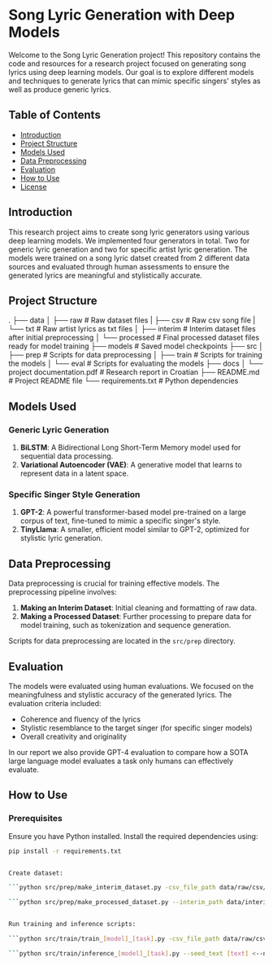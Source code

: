 # Song Lyric Generation with Deep Models

Welcome to the Song Lyric Generation project! This repository contains the code and resources for a research project focused on generating song lyrics using deep learning models. Our goal is to explore different models and techniques to generate lyrics that can mimic specific singers' styles as well as produce generic lyrics.

## Table of Contents
- [Introduction](#introduction)
- [Project Structure](#project-structure)
- [Models Used](#models-used)
- [Data Preprocessing](#data-preprocessing)
- [Evaluation](#evaluation)
- [How to Use](#how-to-use)
- [License](#license)

## Introduction

This research project aims to create song lyric generators using various deep learning models. We implemented four generators in total. Two for generic lyric generation and two for specific artist lyric generation.
The models were trained on a song lyric datset created from 2 different data sources and evaluated through human assessments to ensure the generated lyrics are meaningful and stylistically accurate.

## Project Structure

.
├── data
│ ├── raw # Raw dataset files
|   ├── csv # Raw csv song file
|   └── txt # Raw artist lyrics as txt files
│ ├── interim # Interim dataset files after initial preprocessing
│ └── processed # Final processed dataset files ready for model training
├── models # Saved model checkpoints
├── src
│ ├── prep # Scripts for data preprocessing
│ ├── train # Scripts for training the models
│ └── eval # Scripts for evaluating the models
├── docs
│ └── project documentation.pdf # Research report in Croatian
├── README.md # Project README file
└── requirements.txt # Python dependencies


## Models Used

### Generic Lyric Generation
1. **BiLSTM**: A Bidirectional Long Short-Term Memory model used for sequential data processing.
2. **Variational Autoencoder (VAE)**: A generative model that learns to represent data in a latent space.

### Specific Singer Style Generation
1. **GPT-2**: A powerful transformer-based model pre-trained on a large corpus of text, fine-tuned to mimic a specific singer's style.
2. **TinyLlama**: A smaller, efficient model similar to GPT-2, optimized for stylistic lyric generation.

## Data Preprocessing

Data preprocessing is crucial for training effective models. The preprocessing pipeline involves:
1. **Making an Interim Dataset**: Initial cleaning and formatting of raw data.
2. **Making a Processed Dataset**: Further processing to prepare data for model training, such as tokenization and sequence generation.

Scripts for data preprocessing are located in the `src/prep` directory.

## Evaluation

The models were evaluated using human evaluations. We focused on the meaningfulness and stylistic accuracy of the generated lyrics. The evaluation criteria included:
- Coherence and fluency of the lyrics
- Stylistic resemblance to the target singer (for specific singer models)
- Overall creativity and originality

In our report we also provide GPT-4 evaluation to compare how a SOTA large language model evaluates a task only humans can effectively evaluate.

## How to Use

### Prerequisites

Ensure you have Python installed. Install the required dependencies using:

```bash
pip install -r requirements.txt


Create dataset:

```python src/prep/make_interim_dataset.py -csv_file_path data/raw/csv/lyrics-data.csv -txt_dir_path data/raw/txt```

```python src/prep/make_processed_dataset.py --interim_path data/interim/merged_data.csv```


Run training and inference scripts:

```python src/train/train_[model]_[task].py -csv_file_path data/raw/csv/lyrics-data.csv -txt_dir_path data/raw/txt```

```python src/train/inference_[model]_[task].py --seed_text [text] <--next_words [number of words to generate]>```
